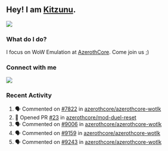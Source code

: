 ## Hey! I am [Kitzunu](https://Github.com/Kitzunu).

<!--<a href="https://github-readme-stats.kitzunu.vercel.app/api?username=Kitzunu&show_icons=true&theme=dark">
  <img align="center" src="https://github-readme-stats.kitzunu.vercel.app/api?username=Kitzunu&show_icons=true&theme=dark" />
</a>-->
<a href="https://github-readme-stats.kitzunu.vercel.app/api?username=Kitzunu&show_icons=true&theme=dark">
  <img align="center" src="https://github-readme-stats.vercel.app/api/top-langs/?username=Kitzunu&layout=compact&theme=dark" />
</a>

### What do I do?

I focus on WoW Emulation at [AzerothCore](https://Github.com/AzerothCore). Come join us ;)

### Connect with me
[![](https://img.shields.io/badge/AzerothCore%20Discord-Connect%20with%20me!-green)](https://discord.com/invite/gkt4y2x)

### Recent Activity

<!--START_SECTION:activity-->
1. 🗣 Commented on [#7822](https://github.com/azerothcore/azerothcore-wotlk/issues/7822) in [azerothcore/azerothcore-wotlk](https://github.com/azerothcore/azerothcore-wotlk)
2. 💪 Opened PR [#23](https://github.com/azerothcore/mod-duel-reset/pull/23) in [azerothcore/mod-duel-reset](https://github.com/azerothcore/mod-duel-reset)
3. 🗣 Commented on [#9006](https://github.com/azerothcore/azerothcore-wotlk/issues/9006) in [azerothcore/azerothcore-wotlk](https://github.com/azerothcore/azerothcore-wotlk)
4. 🗣 Commented on [#9159](https://github.com/azerothcore/azerothcore-wotlk/issues/9159) in [azerothcore/azerothcore-wotlk](https://github.com/azerothcore/azerothcore-wotlk)
5. 🗣 Commented on [#9243](https://github.com/azerothcore/azerothcore-wotlk/issues/9243) in [azerothcore/azerothcore-wotlk](https://github.com/azerothcore/azerothcore-wotlk)
<!--END_SECTION:activity-->
